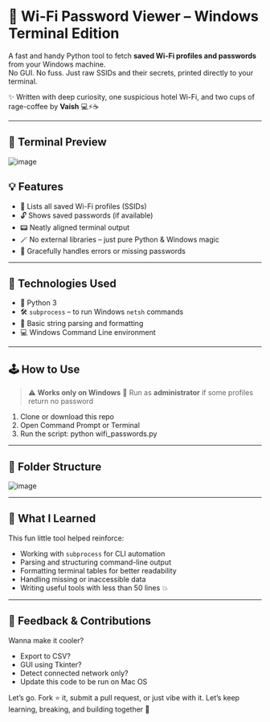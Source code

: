 # 🔐 Wi-Fi Password Viewer – Windows Terminal Edition

A fast and handy Python tool to fetch **saved Wi-Fi profiles and passwords** from your Windows machine.  
No GUI. No fuss. Just raw SSIDs and their secrets, printed directly to your terminal.

✨ Written with deep curiosity, one suspicious hotel Wi-Fi, and two cups of rage-coffee by **Vaish** 💻⚡☕

---

## 📸 Terminal Preview

![image](https://github.com/user-attachments/assets/79ea866c-62ad-4f71-975b-851b40d0484b)

## 💡 Features

* 📡 Lists all saved Wi-Fi profiles (SSIDs)
* 🔓 Shows saved passwords (if available)
* 📟 Neatly aligned terminal output
* 🪄 No external libraries – just pure Python & Windows magic
* 🧼 Gracefully handles errors or missing passwords

---

## 🚀 Technologies Used

* 🐍 Python 3
* 🛠️ `subprocess` – to run Windows `netsh` commands
* 🧠 Basic string parsing and formatting
* 💻 Windows Command Line environment

---

## 🕹️ How to Use

> ⚠️ **Works only on Windows**
> 🛑 Run as **administrator** if some profiles return no password

1. Clone or download this repo
2. Open Command Prompt or Terminal
3. Run the script: python wifi_passwords.py


---

## 📂 Folder Structure

![image](https://github.com/user-attachments/assets/b37c6f6b-db08-4592-a51e-f8277b5183b1)

---

## 🧠 What I Learned

This fun little tool helped reinforce:

* Working with `subprocess` for CLI automation
* Parsing and structuring command-line output
* Formatting terminal tables for better readability
* Handling missing or inaccessible data
* Writing useful tools with less than 50 lines 💥

---

## 💬 Feedback & Contributions

Wanna make it cooler?

* Export to CSV?
* GUI using Tkinter?
* Detect connected network only?
* Update this code to be run on Mac OS

Let’s go. Fork ⭐ it, submit a pull request, or just vibe with it.
Let’s keep learning, breaking, and building together 🚀
